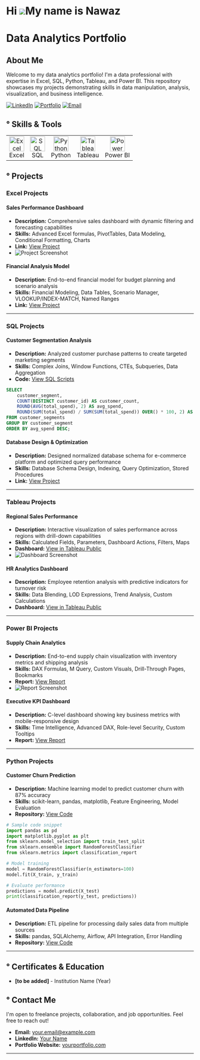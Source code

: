Hi ![](https://user-images.githubusercontent.com/18350557/176309783-0785949b-9127-417c-8b55-ab5a4333674e.gif)My name is Nawaz
===========================================================================================================================

# Data Analytics Portfolio

## About Me
Welcome to my data analytics portfolio! I'm a data professional with expertise in Excel, SQL, Python, Tableau, and Power BI. This repository showcases my projects demonstrating skills in data manipulation, analysis, visualization, and business intelligence.

[![LinkedIn](https://img.shields.io/badge/LinkedIn-Connect-blue)](https://www.linkedin.com/in/yourusername/)
[![Portfolio](https://img.shields.io/badge/Portfolio-Visit-green)](https://yourportfolio.com)
[![Email](https://img.shields.io/badge/Email-Contact-red)](mailto:your.email@example.com)

## ° Skills & Tools

<table>
  <tr>
    <td align="center"><img src="/api/placeholder/40/40" alt="Excel" width="40" height="40"/><br>Excel</td>
    <td align="center"><img src="/api/placeholder/40/40" alt="SQL" width="40" height="40"/><br>SQL</td>
    <td align="center"><img src="/api/placeholder/40/40" alt="Python" width="40" height="40"/><br>Python</td>
    <td align="center"><img src="/api/placeholder/40/40" alt="Tableau" width="40" height="40"/><br>Tableau</td>
    <td align="center"><img src="/api/placeholder/40/40" alt="Power BI" width="40" height="40"/><br>Power BI</td>
  </tr>
</table>

## ° Projects

### Excel Projects

#### Sales Performance Dashboard
- **Description:** Comprehensive sales dashboard with dynamic filtering and forecasting capabilities
- **Skills:** Advanced Excel formulas, PivotTables, Data Modeling, Conditional Formatting, Charts
- **Link:** [View Project](link-to-project)
- ![Project Screenshot](/api/placeholder/400/200)

#### Financial Analysis Model
- **Description:** End-to-end financial model for budget planning and scenario analysis
- **Skills:** Financial Modeling, Data Tables, Scenario Manager, VLOOKUP/INDEX-MATCH, Named Ranges
- **Link:** [View Project](link-to-project)

---

### SQL Projects

#### Customer Segmentation Analysis
- **Description:** Analyzed customer purchase patterns to create targeted marketing segments
- **Skills:** Complex Joins, Window Functions, CTEs, Subqueries, Data Aggregation
- **Code:** [View SQL Scripts](link-to-code)
```sql
SELECT 
    customer_segment,
    COUNT(DISTINCT customer_id) AS customer_count,
    ROUND(AVG(total_spend), 2) AS avg_spend,
    ROUND(SUM(total_spend) / SUM(SUM(total_spend)) OVER() * 100, 2) AS pct_revenue
FROM customer_segments
GROUP BY customer_segment
ORDER BY avg_spend DESC;
```

#### Database Design & Optimization
- **Description:** Designed normalized database schema for e-commerce platform and optimized query performance
- **Skills:** Database Schema Design, Indexing, Query Optimization, Stored Procedures
- **Link:** [View Project](link-to-project)

---

### Tableau Projects

#### Regional Sales Performance
- **Description:** Interactive visualization of sales performance across regions with drill-down capabilities
- **Skills:** Calculated Fields, Parameters, Dashboard Actions, Filters, Maps
- **Dashboard:** [View in Tableau Public](link-to-dashboard)
- ![Dashboard Screenshot](/api/placeholder/400/200)

#### HR Analytics Dashboard
- **Description:** Employee retention analysis with predictive indicators for turnover risk
- **Skills:** Data Blending, LOD Expressions, Trend Analysis, Custom Calculations
- **Dashboard:** [View in Tableau Public](link-to-dashboard)

---

### Power BI Projects

#### Supply Chain Analytics
- **Description:** End-to-end supply chain visualization with inventory metrics and shipping analysis
- **Skills:** DAX Formulas, M Query, Custom Visuals, Drill-Through Pages, Bookmarks
- **Report:** [View Report](link-to-report)
- ![Report Screenshot](/api/placeholder/400/200)

#### Executive KPI Dashboard
- **Description:** C-level dashboard showing key business metrics with mobile-responsive design
- **Skills:** Time Intelligence, Advanced DAX, Role-level Security, Custom Tooltips
- **Report:** [View Report](link-to-report)

---

### Python Projects

#### Customer Churn Prediction
- **Description:** Machine learning model to predict customer churn with 87% accuracy
- **Skills:** scikit-learn, pandas, matplotlib, Feature Engineering, Model Evaluation
- **Repository:** [View Code](link-to-repo)
```python
# Sample code snippet
import pandas as pd
import matplotlib.pyplot as plt
from sklearn.model_selection import train_test_split
from sklearn.ensemble import RandomForestClassifier
from sklearn.metrics import classification_report

# Model training
model = RandomForestClassifier(n_estimators=100)
model.fit(X_train, y_train)

# Evaluate performance
predictions = model.predict(X_test)
print(classification_report(y_test, predictions))
```

#### Automated Data Pipeline
- **Description:** ETL pipeline for processing daily sales data from multiple sources
- **Skills:** pandas, SQLAlchemy, Airflow, API Integration, Error Handling
- **Repository:** [View Code](link-to-repo)

---

## ° Certificates & Education

- **[to be added]** - Institution Name (Year)

## ° Contact Me

I'm open to freelance projects, collaboration, and job opportunities. Feel free to reach out!

- **Email:** your.email@example.com
- **LinkedIn:** [Your Name](https://www.linkedin.com/in/yourusername/)
- **Portfolio Website:** [yourportfolio.com](https://yourportfolio.com)

---


